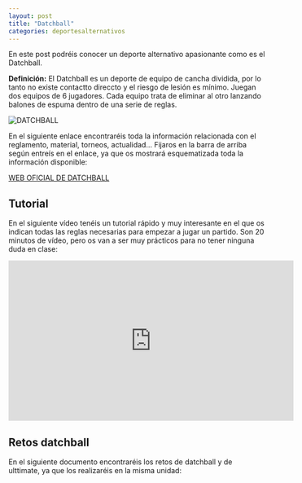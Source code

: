 ```yaml
---
layout: post
title: "Datchball"
categories: deportesalternativos
---
```


En este post podréis conocer un deporte alternativo apasionante como es el Datchball.

**Definición:** El Datchball es un deporte de equipo de cancha dividida, por lo tanto no existe contactto direccto y el riesgo de lesión es mínimo. Juegan dos equipos de 6 jugadores. Cada equipo trata de eliminar al otro lanzando balones de espuma dentro de una serie de reglas. 

![DATCHBALL](https://danieledufis.github.io/images_text/datchball_logo.jpg)

En el siguiente enlace encontraréis toda la información relacionada con el reglamento, material, torneos, actualidad... Fijaros en la barra de arriba según entreís en el enlace, ya que os mostrará esquematizada toda la información disponible:

[WEB OFICIAL DE DATCHBALL](https://www.datchball.com/)

## Tutorial

En el siguiente vídeo tenéis un tutorial rápido y muy interesante en el que os indican todas las reglas necesarias para empezar a jugar un partido. Son 20 minutos de vídeo, pero os van a ser muy prácticos para no tener ninguna duda en clase:

<iframe width="560" height="315" src="https://www.youtube.com/embed/B7tB0o4ui1U" title="YouTube video player" frameborder="0" allow="accelerometer; autoplay; clipboard-write; encrypted-media; gyroscope; picture-in-picture" allowfullscreen></iframe>

## Retos datchball

En el siguiente documento encontraréis los retos de datchball y de ulttimate, ya que los realizaréis en la misma unidad:
